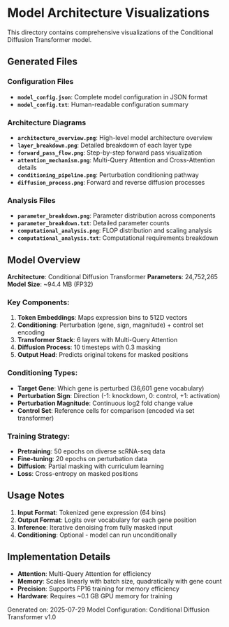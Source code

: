 # Model Architecture Visualizations

This directory contains comprehensive visualizations of the Conditional Diffusion Transformer model.

## Generated Files

### Configuration Files
- **`model_config.json`**: Complete model configuration in JSON format
- **`model_config.txt`**: Human-readable configuration summary

### Architecture Diagrams
- **`architecture_overview.png`**: High-level model architecture overview
- **`layer_breakdown.png`**: Detailed breakdown of each layer type
- **`forward_pass_flow.png`**: Step-by-step forward pass visualization
- **`attention_mechanism.png`**: Multi-Query Attention and Cross-Attention details
- **`conditioning_pipeline.png`**: Perturbation conditioning pathway
- **`diffusion_process.png`**: Forward and reverse diffusion processes

### Analysis Files
- **`parameter_breakdown.png`**: Parameter distribution across components  
- **`parameter_breakdown.txt`**: Detailed parameter counts
- **`computational_analysis.png`**: FLOP distribution and scaling analysis
- **`computational_analysis.txt`**: Computational requirements breakdown

## Model Overview

**Architecture**: Conditional Diffusion Transformer
**Parameters**: 24,752,265
**Model Size**: ~94.4 MB (FP32)

### Key Components:
1. **Token Embeddings**: Maps expression bins to 512D vectors
2. **Conditioning**: Perturbation (gene, sign, magnitude) + control set encoding
3. **Transformer Stack**: 6 layers with Multi-Query Attention
4. **Diffusion Process**: 10 timesteps with 0.3 masking
5. **Output Head**: Predicts original tokens for masked positions

### Conditioning Types:
- **Target Gene**: Which gene is perturbed (36,601 gene vocabulary)
- **Perturbation Sign**: Direction (-1: knockdown, 0: control, +1: activation)  
- **Perturbation Magnitude**: Continuous log2 fold change value
- **Control Set**: Reference cells for comparison (encoded via set transformer)

### Training Strategy:
- **Pretraining**: 50 epochs on diverse scRNA-seq data
- **Fine-tuning**: 20 epochs on perturbation data
- **Diffusion**: Partial masking with curriculum learning
- **Loss**: Cross-entropy on masked positions

## Usage Notes

1. **Input Format**: Tokenized gene expression (64 bins)
2. **Output Format**: Logits over vocabulary for each gene position
3. **Inference**: Iterative denoising from fully masked input
4. **Conditioning**: Optional - model can run unconditionally

## Implementation Details

- **Attention**: Multi-Query Attention for efficiency
- **Memory**: Scales linearly with batch size, quadratically with gene count
- **Precision**: Supports FP16 training for memory efficiency
- **Hardware**: Requires ~0.1 GB GPU memory for training

Generated on: 2025-07-29
Model Configuration: Conditional Diffusion Transformer v1.0
